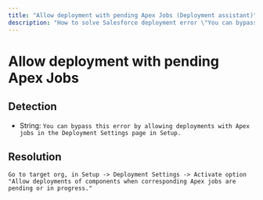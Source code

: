 ```yaml
---
title: "Allow deployment with pending Apex Jobs (Deployment assistant)"
description: "How to solve Salesforce deployment error \"You can bypass this error by allowing deployments with Apex jobs in the Deployment Settings page in Setup.\""
---
```

<!-- markdownlint-disable MD013 -->
# Allow deployment with pending Apex Jobs

## Detection

- String: `You can bypass this error by allowing deployments with Apex jobs in the Deployment Settings page in Setup.`

## Resolution

```shell
Go to target org, in Setup -> Deployment Settings -> Activate option "Allow deployments of components when corresponding Apex jobs are pending or in progress."

```
